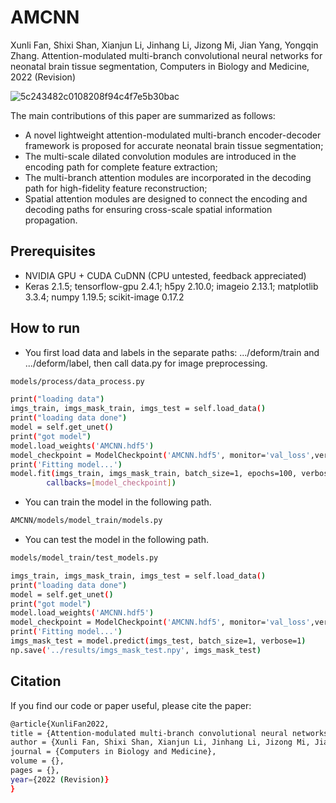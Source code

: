 # AMCNN
Xunli Fan, Shixi Shan, Xianjun Li, Jinhang Li, Jizong Mi, Jian Yang, Yongqin Zhang. Attention-modulated multi-branch convolutional neural networks for neonatal brain tissue segmentation, Computers in Biology and Medicine, 2022 (Revision)

![5c243482c0108208f94c4f7e5b30bac](https://user-images.githubusercontent.com/16028075/162456676-7136c55d-b80d-4cdf-bb53-61c99a464454.jpg)

The main contributions of this paper are summarized as follows:
- A novel lightweight attention-modulated multi-branch encoder-decoder framework is proposed for accurate neonatal brain tissue segmentation;
- The multi-scale dilated convolution modules are introduced in the encoding path for complete feature extraction;
- The multi-branch attention modules are incorporated in the decoding path for high-fidelity feature reconstruction;
- Spatial attention modules are designed to connect the encoding and decoding paths for ensuring cross-scale spatial information propagation.

## Prerequisites 

- NVIDIA GPU + CUDA CuDNN (CPU untested, feedback appreciated) 
- Keras 2.1.5;
  tensorflow-gpu 2.4.1;
  h5py 2.10.0;
  imageio 2.13.1;
  matplotlib 3.3.4;
  numpy 1.19.5; 
  scikit-image 0.17.2
 
## How to run

- You first load data and labels in the separate paths: .../deform/train and .../deform/label, then call data.py for image preprocessing.

```bash
models/process/data_process.py

print("loading data")
imgs_train, imgs_mask_train, imgs_test = self.load_data()
print("loading data done")
model = self.get_unet()
print("got model")
model.load_weights('AMCNN.hdf5')
model_checkpoint = ModelCheckpoint('AMCNN.hdf5', monitor='val_loss',verbose=1, save_best_only=True)
print('Fitting model...')
model.fit(imgs_train, imgs_mask_train, batch_size=1, epochs=100, verbose=1, validation_split=0.1, shuffle=True,
        callbacks=[model_checkpoint])
```


- You can train the model in the following path.
```bash
AMCNN/models/model_train/models.py
```

- You can test the model in the following path.
```bash
models/model_train/test_models.py

imgs_train, imgs_mask_train, imgs_test = self.load_data()
print("loading data done")
model = self.get_unet()
print("got model")
model.load_weights('AMCNN.hdf5')
model_checkpoint = ModelCheckpoint('AMCNN.hdf5', monitor='val_loss',verbose=1, save_best_only=True)
print('Fitting model...')
imgs_mask_test = model.predict(imgs_test, batch_size=1, verbose=1)
np.save('../results/imgs_mask_test.npy', imgs_mask_test)
```

## Citation

If you find our code or paper useful, please cite the paper:
```bash
@article{XunliFan2022,
title = {Attention-modulated multi-branch convolutional neural networks for neonatal brain tissue segmentation},
author = {Xunli Fan, Shixi Shan, Xianjun Li, Jinhang Li, Jizong Mi, Jian Yang, Yongqin Zhang},
journal = {Computers in Biology and Medicine},
volume = {},
pages = {},
year={2022 (Revision)}
}
```
